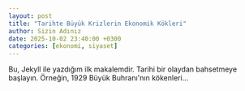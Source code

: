 ```yaml
---
layout: post
title: "Tarihte Büyük Krizlerin Ekonomik Kökleri"
author: Sizin Adınız
date: 2025-10-02 23:40:00 +0300
categories: [ekonomi, siyaset]
---
```


Bu, Jekyll ile yazdığım ilk makalemdir. Tarihi bir olaydan bahsetmeye başlayın. Örneğin, 1929 Büyük Buhranı'nın kökenleri...
